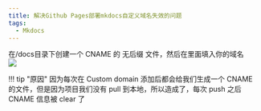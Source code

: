 ```yaml
---
title: 解决Github Pages部署mkdocs自定义域名失效的问题
tags:
  - Mkdocs
---
```


在/docs目录下创建一个 CNAME 的 无后缀 文件，然后在里面填入你的域名  
![](https://s1.imagehub.cc/images/2024/02/02/d23082e5d3ebb839dba8b589a1cb5b7c.png)

!!! tip "原因"
    因为每次在 Custom domain 添加后都会给我们生成一个 CNAME 的文件，但是因为项目我们没有 pull 到本地，所以造成了，每次 push 之后 CNAME 信息被 clear 了


